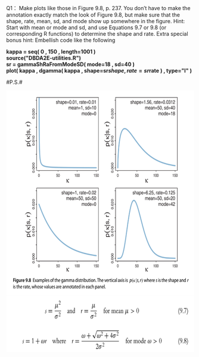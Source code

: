 Q1：
Make plots like those in Figure 9.8, p. 237. You don’t have to make the annotation exactly match the look of Figure 9.8, but make sure that the shape, rate, mean, sd, and mode show up somewhere in the figure. Hint: Start with mean or mode and sd, and use Equations 9.7 or 9.8 (or corresponding R functions) to determine the shape and rate. Extra special bonus hint: Embellish code like the following

**kappa = seq( 0 , 150 , length=1001 )**  
**source("DBDA2E-utilities.R")**  
**sr = gammaShRaFromModeSD( mode=18 , sd=40 )**  
**plot( kappa , dgamma( kappa , shape=sr$shape , rate=sr$rate ) , type="l" )**

#P.S.#

<img src="Figure 9.8.png" height="550" width="700">
<img src="Equations 9.7 and 9.8.png" height="150" width="700">